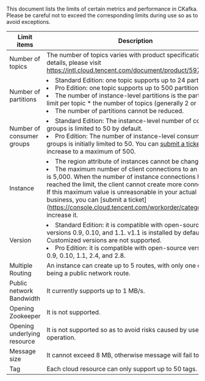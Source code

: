 This document lists the limits of certain metrics and performance in CKafka. Please be careful not to exceed the corresponding limits during use so as to avoid exceptions.


| Limit items              | Description                                       |
| ------------------- | ------------------------------------------------------------ |
| Number of topics        | The number of topics varies with product specification. For details, please visit https://intl.cloud.tencent.com/document/product/597/11745. |
| Number of partitions | <li>Standard Edition: one topic supports up to 24 partitions. </li><li>Pro Edition: one topic supports up to 500 partitions. </li><li>The number of instance-level partitions is the partition limit per topic * the number of topics (generally 2 or 3). </li><li>The number of partitions cannot be reduced. </li> |
| Number of consumer groups | <li>Standard Edition: The instance-level number of consumer groups is limited to 50 by default. </li><li>Pro Edition: The number of instance-level consumer groups is initially limited to 50. You can [submit a ticket](https://console.cloud.tencent.com/workorder/category) to increase to a maximum of 500.</li> |
| Instance | <li>The region attribute of instances cannot be changed. </li><li>The maximum number of client connections to an instance is 5,000. When the number of instance connections has reached the limit, the client cannot create more connections. If this maximum value is unreasonable in your actual business, you can [submit a ticket] (https://console.cloud.tencent.com/workorder/category) to increase it. </li> |
| Version | <li>Standard Edition: it is compatible with open-source versions 0.9, 0.10, and 1.1. v1.1 is installed by default. Customized versions are not supported.</li><li>Pro Edition: it is compatible with open-source versions 0.9, 0.10, 1.1, 2.4, and 2.8.</li> |
| Multiple Routing              | An instance can create up to 5 routes, with only one of them being a public network route.               |
| Public network Bandwidth               | It currently supports up to 1 MB/s.               |
| Opening Zookeeper      | It is not supported.                                                     |
| Opening underlying resource        | It is not supported so as to avoid risks caused by user’s operation.                       |
| Message size            | It cannot exceed 8 MB, otherwise message will fail to be sent.                         |
| Tag                | Each cloud resource can only support up to 50 tags. |

